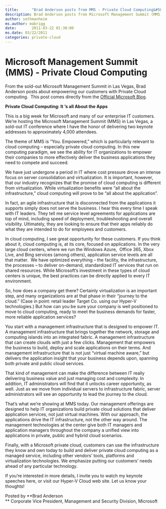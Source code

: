 ```yaml
---
title:      "Brad Anderson posts from MMS - Private Cloud Computing&#58; It’s all About the Apps"
description: Brad Anderson posts from Microsoft Management Summit (MMS) about Private Cloud Computing. 
author: sethmanheim
ms.author: mabrigg
date:       2011-03-22 01:30:00
ms.date: 03/22/2011
categories: private-cloud
---
```

# Microsoft Management Summit (MMS) - Private Cloud Computing
From the sold-out Microsoft Management Summit in Las Vegas, Brad Anderson posts about empowering our customers with Private Cloud computing.  This post comes directly from the [Official Microsoft Blog](/archive/blogs/microsoft_blog/private-cloud-computing-its-all-about-the-apps).

  
**Private Cloud Computing: It ’s all About the Apps**

This is a big week for Microsoft and many of our enterprise IT customers. We’re hosting the Microsoft Management Summit (MMS) in Las Vegas, a sold-out IT conference where I have the honor of delivering two keynote addresses to approximately 4,000 attendees.

The theme of MMS is “You. Empowered,” which is particularly relevant to cloud computing – especially private cloud computing. In this new computing paradigm, we see the ability for IT organizations to empower their companies to more effectively deliver the business applications they need to compete and succeed.

We have just undergone a period in IT where cost pressure drove an intense focus on server consolidation and virtualization. It is important, however, that our industry recognizes that the promise of cloud computing is different from virtualization. While virtualization benefits were “all about the infrastructure,” cloud computing will prove to be “all about the application”. 

In fact, an agile infrastructure that is disconnected from the applications it supports simply does not serve the business. I hear this every time I speak with IT leaders. They tell me service level agreements for applications are top of mind, including speed of deployment, troubleshooting and overall visibility. Ultimately, they are looking to ensure that their apps reliably do what they are intended to do for employees and customers.

In cloud computing, I see great opportunity for these customers. If you think about it, cloud computing is, at its core, focused on applications. In the very large cloud centers, where we run the Windows Azure,  Office 365, Xbox Live, and Bing services (among others), application service levels are all that matter.  We have optimized everything – the facility, the infrastructure, the processes – to deliver on-demand, standardized IT services that run on shared resources. While Microsoft’s investment in these types of cloud centers is unique, the best practices can be directly applied to every IT environment.

So, how does a company get there? Certainly virtualization is an important step, and many organizations are at that phase in their “journey to the cloud.” (Case in point: retail leader Target Co. using our Hyper-V technologies.) But how can you be sure your company is well positioned to move to cloud computing, ready to meet the business demands for faster, more reliable application services?

You start with a management infrastructure that is designed to empower IT. A management infrastructure that brings together the network, storage and computing islands into an integrated fabric. A management infrastructure that can create clouds with just a few clicks. Management that empowers the business to build, deploy and scale applications on their terms. And management infrastructure that is not just “virtual machine aware,” but delivers the application insight that your business depends upon, spanning both private and public cloud services.

That kind of management can make the difference between IT really delivering business value and just managing cost and complexity. In addition, IT administrators will find that it unlocks career opportunity, as well. Just as we move from individual servers to infrastructure fabric, server administrators will see an opportunity to lead the journey to the cloud.

That’s what we’re showing at MMS today. Our management offerings are designed to help IT organizations build private cloud solutions that deliver application services, not just virtual machines. With our approach, the applications drive the IT infrastructure, not the other way around. The management technologies at the center give both IT managers and application managers throughout the company a unified view into applications in private, public and hybrid cloud scenarios.

Finally, with a Microsoft private cloud, customers can use the infrastructure they know and own today to build and deliver private cloud computing as a managed service, including other vendors’ tools, platforms and virtualization technologies. We emphasize putting our customers’ needs ahead of any particular technology.

If you’re interested in more details, I invite you to watch my keynote speeches here, or visit our Hyper-V Cloud web site. Let us know your thoughts!

Posted by **Brad Anderson  
** Corporate Vice President, Management and Security Division, Microsoft  
